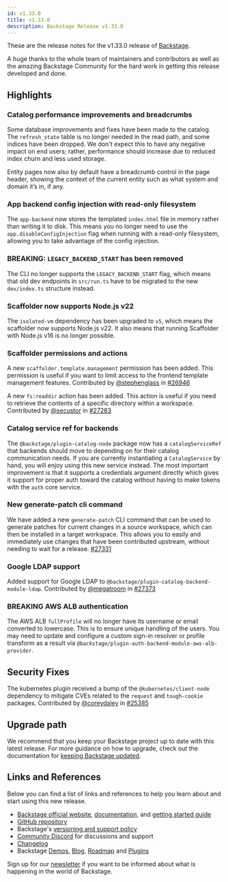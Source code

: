 ```yaml
---
id: v1.33.0
title: v1.33.0
description: Backstage Release v1.33.0
---
```


These are the release notes for the v1.33.0 release of [Backstage](https://backstage.io/).

A huge thanks to the whole team of maintainers and contributors as well as the amazing Backstage Community for the hard work in getting this release developed and done.

## Highlights

### Catalog performance improvements and breadcrumbs

Some database improvements and fixes have been made to the catalog. The `refresh_state` table is no longer needed in the read path, and some indices have been dropped. We don't expect this to have any negative impact on end users; rather, performance should increase due to reduced index churn and less used storage.

Entity pages now also by default have a breadcrumb control in the page header, showing the context of the current entity such as what system and domain it’s in, if any.

### App backend config injection with read-only filesystem

The `app-backend` now stores the templated `index.html` file in memory rather than writing it to disk. This means you no longer need to use the `app.disableConfigInjection` flag when running with a read-only filesystem, allowing you to take advantage of the config injection.

### **BREAKING**: `LEGACY_BACKEND_START` has been removed

The CLI no longer supports the `LEGACY_BACKEND_START` flag, which means that old dev endpoints in `src/run.ts` have to be migrated to the new `dev/index.ts` structure instead.

### Scaffolder now supports Node.js v22

The `isolated-vm` dependency has been upgraded to `v5`, which means the scaffolder now supports Node.js v22. It also means that running Scaffolder with Node.js v16 is no longer possible.

### Scaffolder permissions and actions

A new `scaffolder.template.management` permission has been added. This permission is useful if you want to limit access to the frontend template management features. Contributed by [@stephenglass](https://github.com/stephenglass) in [#26946](https://github.com/backstage/backstage/pull/26946)

A new `fs:readdir` action has been added. This action is useful if you need to retrieve the contents of a specific directory within a workspace. Contributed by [@secustor](https://github.com/secustor) in [#27283](https://github.com/backstage/backstage/pull/27283)

### Catalog service ref for backends

The `@backstage/plugin-catalog-node` package now has a `catalogServiceRef` that backends should move to depending on for their catalog communication needs. If you are currently instantiating a `CatalogService` by hand, you will enjoy using this new service instead. The most important improvement is that it supports a credentials argument directly which gives it support for proper auth toward the catalog without having to make tokens with the `auth` core service.

### New generate-patch cli command

We have added a new `generate-patch` CLI command that can be used to generate patches for current changes in a source workspace, which can then be installed in a target workspace. This allows you to easily and immediately use changes that have been contributed upstream, without needing to wait for a release.
[#27331](https://github.com/backstage/backstage/pull/27331)

### Google LDAP support

Added support for Google LDAP to `@backstage/plugin-catalog-backend-module-ldap`. Contributed by [@megatroom](https://github.com/megatroom) in [#27373](https://github.com/backstage/backstage/pull/27373)

### **BREAKING** AWS ALB authentication

The AWS ALB `fullProfile` will no longer have its username or email converted to lowercase. This is to ensure unique handling of the users. You may need to update and configure a custom sign-in resolver or profile transform as a result via `@backstage/plugin-auth-backend-module-aws-alb-provider`.

## Security Fixes

The kubernetes plugin received a bump of the `@kubernetes/client-node` dependency to mitigate CVEs related to the `request` and `tough-cookie` packages. Contributed by [@coreydaley](https://github.com/coreydaley) in [#25385](https://github.com/backstage/backstage/pull/25385)

## Upgrade path

We recommend that you keep your Backstage project up to date with this latest release. For more guidance on how to upgrade, check out the documentation for [keeping Backstage updated](https://backstage.io/docs/getting-started/keeping-backstage-updated).

## Links and References

Below you can find a list of links and references to help you learn about and start using this new release.

- [Backstage official website](https://backstage.io/), [documentation](https://backstage.io/docs/), and [getting started guide](https://backstage.io/docs/getting-started/)
- [GitHub repository](https://github.com/backstage/backstage)
- Backstage's [versioning and support policy](https://backstage.io/docs/overview/versioning-policy)
- [Community Discord](https://discord.gg/backstage-687207715902193673) for discussions and support
- [Changelog](https://github.com/backstage/backstage/tree/master/docs/releases/v1.33.0-changelog.md)
- Backstage [Demos](https://backstage.io/demos), [Blog](https://backstage.io/blog), [Roadmap](https://backstage.io/docs/overview/roadmap) and [Plugins](https://backstage.io/plugins)

Sign up for our [newsletter](https://info.backstage.spotify.com/newsletter_subscribe) if you want to be informed about what is happening in the world of Backstage.
